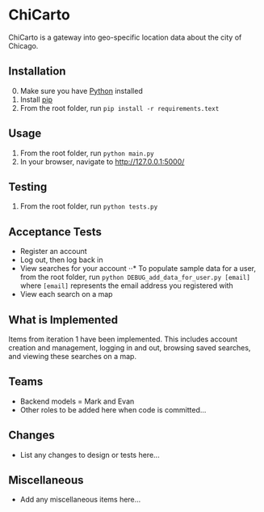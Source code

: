 # ChiCarto
ChiCarto is a gateway into geo-specific location data about the city of Chicago.

## Installation
0. Make sure you have [Python](https://www.python.org/downloads/) installed
1. Install [pip](https://pip.pypa.io/en/stable/installing/)
2. From the root folder, run `pip install -r requirements.text`

## Usage
1. From the root folder, run `python main.py`
2. In your browser, navigate to http://127.0.0.1:5000/

## Testing
1. From the root folder, run `python tests.py`

## Acceptance Tests
* Register an account
* Log out, then log back in
* View searches for your account
⋅⋅* To populate sample data for a user, from the root folder, run `python DEBUG_add_data_for_user.py [email]` where `[email]` represents the email address you registered with
* View each search on a map

## What is Implemented
Items from iteration 1 have been implemented. This includes account creation and management, logging in and out, browsing saved searches, and viewing these searches on a map.

## Teams
* Backend models = Mark and Evan
* Other roles to be added here when code is committed...

## Changes
* List any changes to design or tests here...

## Miscellaneous
* Add any miscellaneous items here...
